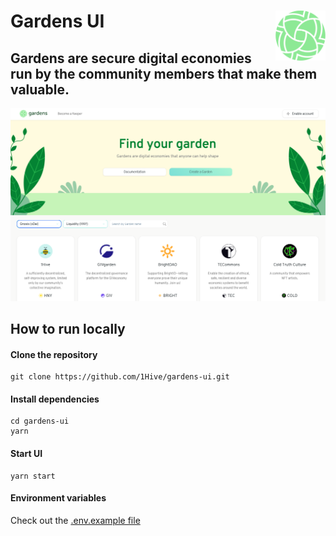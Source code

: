 # Gardens UI <a href="https://gardens.1hive.org/"><img align="right" src=".github/assets/gardens.svg" height="80px" /></a>

## Gardens are secure digital economies run by the community members that make them valuable.

<a href="https://gardens.1hive.org/#/"><img src=".github/assets/screenshot.png" /></a>

## How to run locally

#### Clone the repository

```
git clone https://github.com/1Hive/gardens-ui.git
```

#### Install dependencies

```
cd gardens-ui
yarn
```

#### Start UI

```
yarn start
```

#### Environment variables

Check out the [.env.example file](.env.example)
